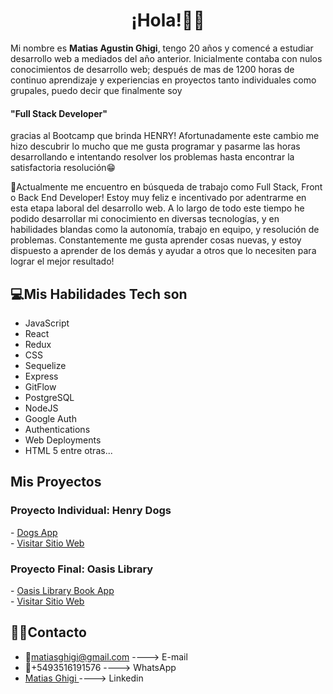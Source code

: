 <h1 align="center">
 ¡Hola!👋👋
</h1>
<p>
Mi nombre es <strong>Matias Agustin Ghigi</strong>, tengo 20 años y comencé a estudiar desarrollo web a mediados del año anterior. Inicialmente contaba con nulos conocimientos de desarrollo web; después de mas de 1200 horas de continuo aprendizaje y experiencias en proyectos tanto individuales como grupales, puedo decir que finalmente soy </p> <h4><strong>"Full Stack Developer"</strong></h4> <p>gracias al Bootcamp que brinda HENRY! Afortunadamente este cambio me hizo descubrir lo mucho que me gusta programar y pasarme las horas desarrollando e intentando resolver los problemas hasta encontrar la satisfactoria resolución😁</p>

<p>💼Actualmente me encuentro en búsqueda de trabajo como Full Stack, Front o Back End Developer! Estoy muy feliz e incentivado por adentrarme en esta etapa laboral del desarrollo web. A lo largo de todo este tiempo he podido desarrollar mi conocimiento en diversas tecnologías, y en habilidades blandas como la autonomía, trabajo en equipo, y resolución de problemas. Constantemente me gusta aprender cosas nuevas, y estoy dispuesto a aprender de los demás y ayudar a otros que lo necesiten para lograr el mejor resultado!</p>

## 💻Mis Habilidades Tech son

- JavaScript
- React
- Redux
- CSS
- Sequelize
- Express
- GitFlow
- PostgreSQL 
- NodeJS
- Google Auth
- Authentications
- Web Deployments
- HTML 5
entre otras...

## Mis Proyectos
<h3>Proyecto Individual: Henry Dogs</h3>
- <a href= "https://github.com/matighigi/PI-Dogs"> Dogs App </a>
<br/>
- <a href= "https://dogs-pi-zeta.vercel.app/"> Visitar Sitio Web </a>

<h3>Proyecto Final: Oasis Library</h3>
- <a href= "https://github.com/Dota43ver/OasisLibrary"> Oasis Library Book App </a>
<br/>
- <a href= "https://oasis-library.vercel.app/"> Visitar Sitio Web </a>

## 🙎‍♂️Contacto

- 📧matiasghigi@gmail.com ----> E-mail
- 📲+5493516191576 ----> WhatsApp
- <a href="https://www.linkedin.com/in/matias-ghigi/"> Matias Ghigi </a> ----> Linkedin


